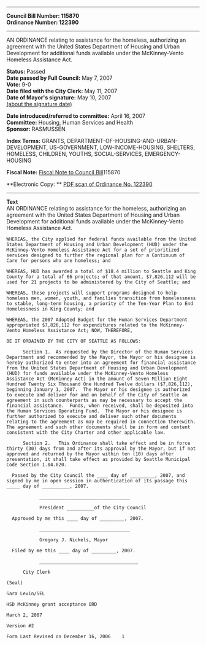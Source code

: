 * * * * *  
  
**Council Bill Number: [](#h0)[](#h2)115870**   
**Ordinance Number: 122390**  
  
* * * * *  
  
AN ORDINANCE relating to assistance for the homeless, authorizing an agreement with the United States Department of Housing and Urban Development for additional funds available under the McKinney-Vento Homeless Assistance Act.  
  
**Status:** Passed   
**Date passed by Full Council:** May 7, 2007   
**Vote:** 9-0   
**Date filed with the City Clerk:** May 11, 2007   
**Date of Mayor's signature:** May 10, 2007   
[(about the signature date)](/~public/approvaldate.htm)   
  
  
**Date introduced/referred to committee:** April 16, 2007   
**Committee:** Housing, Human Services and Health   
**Sponsor:** RASMUSSEN   
  
**Index Terms:** GRANTS, DEPARTMENT-OF-HOUSING-AND-URBAN-DEVELOPMENT, US-GOVERNMENT, LOW-INCOME-HOUSING, SHELTERS, HOMELESS, CHILDREN, YOUTHS, SOCIAL-SERVICES, EMERGENCY-HOUSING  
  
**Fiscal Note:** [Fiscal Note to Council Bill](http://clerk.seattle.gov/~public/fnote/115870.htm)[](#h1)[](#h3)115870  
  
**Electronic Copy: ** [PDF scan of Ordinance No. 122390](/~archives/Ordinances/Ord_122390.pdf)  
  
* * * * *  
  
**Text**  
    AN ORDINANCE relating to assistance for the homeless, authorizing an  
    agreement with the United States Department of Housing and Urban  
    Development for additional funds available under the McKinney-Vento  
    Homeless Assistance Act.  
  
    WHEREAS, the City applied for federal funds available from the United  
    States Department of Housing and Urban Development (HUD) under the  
    McKinney-Vento Homeless Assistance Act for a set of prioritized  
    services designed to further the regional plan for a Continuum of  
    Care for persons who are homeless; and  
  
    WHEREAS, HUD has awarded a total of $18.4 million to Seattle and King  
    County for a total of 66 projects; of that amount, $7,826,112 will be  
    used for 21 projects to be administered by the City of Seattle; and  
  
    WHEREAS, these projects will support programs designed to help  
    homeless men, women, youth, and families transition from homelessness  
    to stable, long-term housing, a priority of the Ten-Year Plan to End  
    Homelessness in King County; and  
  
    WHEREAS, the 2007 Adopted Budget for the Human Services Department  
    appropriated $7,826,112 for expenditures related to the McKinney-  
    Vento Homeless Assistance Act; NOW, THEREFORE,  
  
    BE IT ORDAINED BY THE CITY OF SEATTLE AS FOLLOWS:  
  
          Section 1.  As requested by the Director of the Human Services  
    Department and recommended by the Mayor, the Mayor or his designee is  
    hereby authorized to enter into an agreement for financial assistance  
    from the United States Department of Housing and Urban Development  
    (HUD) for funds available under the McKinney-Vento Homeless  
    Assistance Act (McKinney Act) in the amount of Seven Million Eight  
    Hundred Twenty Six Thousand One Hundred Twelve dollars ($7,826,112),  
    beginning January 1, 2007.  The Mayor or his designee is authorized  
    to execute and deliver for and on behalf of the City of Seattle an  
    agreement in such counterparts as may be necessary to accept the  
    financial assistance.  Funds, when received, shall be deposited into  
    the Human Services Operating Fund.  The Mayor or his designee is  
    further authorized to execute and deliver such other documents  
    relating to the agreement as may be required in connection therewith.  
    The agreement and such other documents shall be in form and content  
    consistent with the City Charter and other applicable law.  
  
          Section 2.   This Ordinance shall take effect and be in force  
    thirty (30) days from and after its approval by the Mayor, but if not  
    approved and returned by the Mayor within ten (10) days after  
    presentation, it shall take effect as provided by Seattle Municipal  
    Code Section 1.04.020.  
  
      Passed by the City Council the ____ day of _________, 2007, and  
    signed by me in open session in authentication of its passage this  
    _____ day of __________, 2007.  
  
                _________________________________  
  
                President __________of the City Council  
  
      Approved by me this ____ day of _________, 2007.  
  
                _________________________________  
  
                Gregory J. Nickels, Mayor  
  
      Filed by me this ____ day of _________, 2007.  
  
                ____________________________________  
  
          City Clerk  
  
    (Seal)  
  
    Sara Levin/SEL  
  
    HSD McKinney grant acceptance ORD  
  
    March 2, 2007  
  
    Version #2  
  
    Form Last Revised on December 16, 2006    1  
